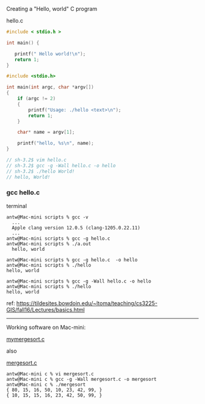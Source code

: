 
Creating a "Hello, world" C program

hello.c
``` c
#include < stdio.h >

int main() {

   printf(" Hello world!\n");
   return 1; 
}
```
``` c
#include <stdio.h>

int main(int argc, char *argv[])
{
    if (argc != 2)
    {
        printf("Usage: ./hello <text>\n");
        return 1;
    }

    char* name = argv[1];

    printf("hello, %s\n", name);
}

// sh-3.2$ vim hello.c
// sh-3.2$ gcc -g -Wall hello.c -o hello
// sh-3.2$ ./hello World!
// hello, World!
```

### gcc hello.c
terminal
``` console
antw@Mac-mini scripts % gcc -v  
  ...
  Apple clang version 12.0.5 (clang-1205.0.22.11)
  ...
antw@Mac-mini scripts % gcc -g hello.c
antw@Mac-mini scripts % ./a.out
  hello, world
  
antw@Mac-mini scripts % gcc -g hello.c  -o hello
antw@Mac-mini scripts % ./hello
hello, world

antw@Mac-mini scripts % gcc -g -Wall hello.c -o hello
antw@Mac-mini scripts % ./hello                      
hello, world
```

ref: https://tildesites.bowdoin.edu/~ltoma/teaching/cs3225-GIS/fall16/Lectures/basics.html


---
Working software on Mac-mini:

[mymergesort.c](/pset3/hackerfind/mymergesort.c)

also

[mergesort.c](/pset3/hackerfind/mergesort.c)
``` console
antw@Mac-mini c % vi mergesort.c
antw@Mac-mini c % gcc -g -Wall mergesort.c -o mergesort
antw@Mac-mini c % ./mergesort
{ 80, 15, 16, 50, 10, 23, 42, 99, }
{ 10, 15, 15, 16, 23, 42, 50, 99, }
```
